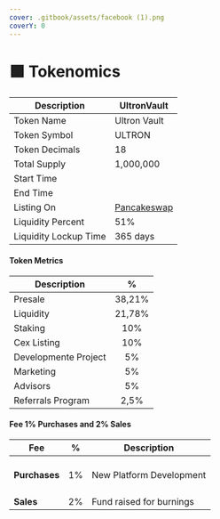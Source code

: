 ```yaml
---
cover: .gitbook/assets/facebook (1).png
coverY: 0
---
```


# 🟪 Tokenomics

| Description           | UltronVault                                                                                               |
| --------------------- | --------------------------------------------------------------------------------------------------------- |
| Token Name            | Ultron Vault                                                                                              |
| Token Symbol          | ULTRON                                                                                                    |
| Token Decimals        | 18                                                                                                        |
| Total Supply          | 1,000,000                                                                                                 |
| Start Time            |                                                                                                           |
| End Time              |                                                                                                           |
| Listing On            | [Pancakeswap](https://pancakeswap.finance/swap?outputCurrency=0x71469B1180E2A76BA82A9cE7609077acb52f7B29) |
| Liquidity Percent     | 51%                                                                                                       |
| Liquidity Lockup Time | 365 days                                                                                                  |

#### Token Metrics

| Description          |    %   |
| -------------------- | :----: |
| Presale              | 38,21% |
| Liquidity            | 21,78% |
| Staking              |   10%  |
| Cex Listing          |   10%  |
| Developmente Project |   5%   |
| Marketing            |   5%   |
| Advisors             |   5%   |
| Referrals Program    |  2,5%  |

#### Fee 1% Purchases and 2% Sales

| Fee                |  %  | Description              |
| ------------------ | :-: | ------------------------ |
| <h4>Purchases</h4> |  1% | New Platform Development |
| **Sales**          |  2% | Fund raised for burnings |
